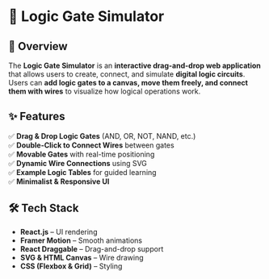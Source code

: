 # 🔌 Logic Gate Simulator

## 📌 Overview
The **Logic Gate Simulator** is an **interactive drag-and-drop web application** that allows users to create, connect, and simulate **digital logic circuits**. Users can **add logic gates to a canvas, move them freely, and connect them with wires** to visualize how logical operations work.

## ✨ Features
✅ **Drag & Drop Logic Gates** (AND, OR, NOT, NAND, etc.)  
✅ **Double-Click to Connect Wires** between gates  
✅ **Movable Gates** with real-time positioning  
✅ **Dynamic Wire Connections** using SVG  
✅ **Example Logic Tables** for guided learning  
✅ **Minimalist & Responsive UI**  

## 🛠️ Tech Stack
- **React.js** – UI rendering  
- **Framer Motion** – Smooth animations  
- **React Draggable** – Drag-and-drop support  
- **SVG & HTML Canvas** – Wire drawing  
- **CSS (Flexbox & Grid)** – Styling  
